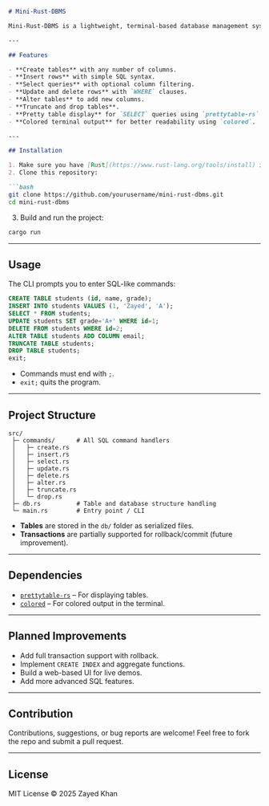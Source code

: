 

````markdown
# Mini-Rust-DBMS

Mini-Rust-DBMS is a lightweight, terminal-based database management system written in **Rust**. It allows you to execute basic SQL-like commands such as `CREATE`, `INSERT`, `SELECT`, `UPDATE`, `DELETE`, `ALTER`, `TRUNCATE`, and `DROP` on flat-file-based tables. It’s perfect for learning, demos, or experimenting with database concepts.

---

## Features

- **Create tables** with any number of columns.
- **Insert rows** with simple SQL syntax.
- **Select queries** with optional column filtering.
- **Update and delete rows** with `WHERE` clauses.
- **Alter tables** to add new columns.
- **Truncate and drop tables**.
- **Pretty table display** for `SELECT` queries using `prettytable-rs`.
- **Colored terminal output** for better readability using `colored`.

---

## Installation

1. Make sure you have [Rust](https://www.rust-lang.org/tools/install) installed.
2. Clone this repository:

```bash
git clone https://github.com/yourusername/mini-rust-dbms.git
cd mini-rust-dbms
````

3. Build and run the project:

```bash
cargo run
```

---

## Usage

The CLI prompts you to enter SQL-like commands:

```sql
CREATE TABLE students (id, name, grade);
INSERT INTO students VALUES (1, 'Zayed', 'A');
SELECT * FROM students;
UPDATE students SET grade='A+' WHERE id=1;
DELETE FROM students WHERE id=2;
ALTER TABLE students ADD COLUMN email;
TRUNCATE TABLE students;
DROP TABLE students;
exit;
```

* Commands must end with `;`.
* `exit;` quits the program.

---

## Project Structure

```
src/
 ├─ commands/      # All SQL command handlers
 │   ├─ create.rs
 │   ├─ insert.rs
 │   ├─ select.rs
 │   ├─ update.rs
 │   ├─ delete.rs
 │   ├─ alter.rs
 │   ├─ truncate.rs
 │   └─ drop.rs
 ├─ db.rs          # Table and database structure handling
 └─ main.rs        # Entry point / CLI
```

* **Tables** are stored in the `db/` folder as serialized files.
* **Transactions** are partially supported for rollback/commit (future improvement).

---

## Dependencies

* [`prettytable-rs`](https://crates.io/crates/prettytable-rs) – For displaying tables.
* [`colored`](https://crates.io/crates/colored) – For colored output in the terminal.

---

## Planned Improvements

* Add full transaction support with rollback.
* Implement `CREATE INDEX` and aggregate functions.
* Build a web-based UI for live demos.
* Add more advanced SQL features.

---

## Contribution

Contributions, suggestions, or bug reports are welcome!
Feel free to fork the repo and submit a pull request.

---

## License

MIT License © 2025 Zayed Khan

```


